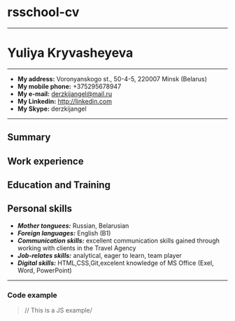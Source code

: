# rsschool-cv
***
# Yuliya Kryvasheyeva
*** 
+ **My address:** Voronyanskogo st., 50-4-5, 220007 Minsk (Belarus)
+ **My mobile phone:** +375295678947
+ **My e-mail:** derzkijangel@mail.ru
+ **My Linkedin:** http://linkedin.com
+ **My Skype:** derzkijangel
*** 
## Summary
## Work experience
## Education and Training

## Personal skills
* ***Mother tonguees:*** Russian, Belarusian
* ***Foreign languages:*** English (B1)
* ***Communication skills:*** excellent communication skills gained through working with clients in the Travel Agency
* ***Job-relates skills:*** analytical, eager to learn, team player
* ***Digital skills:*** HTML,CSS,Git,excelent knowledge of MS Office (Exel, Word, PowerPoint)
***
  
### Code example
> // This is a JS example/
